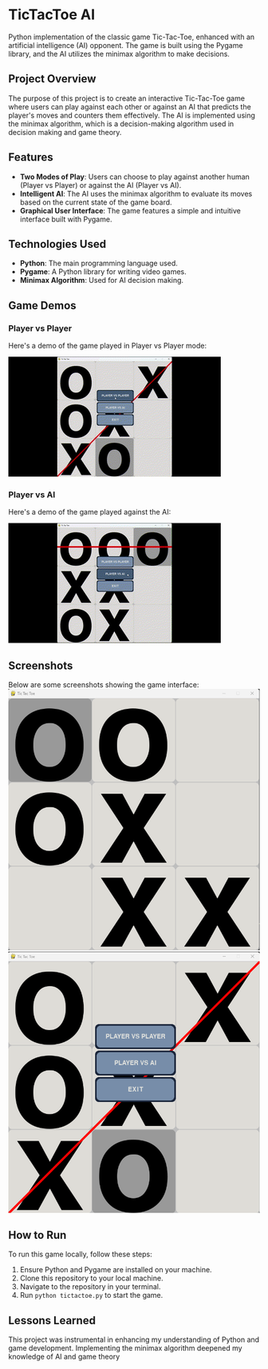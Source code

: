 # TicTacToe AI

Python implementation of the classic game Tic-Tac-Toe, enhanced with an artificial intelligence (AI) opponent. The game is built using the Pygame library, and the AI utilizes the minimax algorithm to make decisions.


## Project Overview
The purpose of this project is to create an interactive Tic-Tac-Toe game where users can play against each other or against an AI that predicts the player's moves and counters them effectively. The AI is implemented using the minimax algorithm, which is a decision-making algorithm used in decision making and game theory.

## Features
- **Two Modes of Play**: Users can choose to play against another human (Player vs Player) or against the AI (Player vs AI).
- **Intelligent AI**: The AI uses the minimax algorithm to evaluate its moves based on the current state of the game board.
- **Graphical User Interface**: The game features a simple and intuitive interface built with Pygame.

## Technologies Used
- **Python**: The main programming language used.
- **Pygame**: A Python library for writing video games.
- **Minimax Algorithm**: Used for AI decision making.

## Game Demos

### Player vs Player
Here's a demo of the game played in Player vs Player mode:

![App Demo](https://github.com/Simon125q/TicTacToe_AI/blob/main/other/vid_01.gif)

### Player vs AI
Here's a demo of the game played against the AI:

![AppI Demo](https://github.com/Simon125q/TicTacToe_AI/blob/main/other/vid_02.gif)

## Screenshots
Below are some screenshots showing the game interface:
![App Screenshot](https://github.com/Simon125q/TicTacToe_AI/blob/main/other/scr_01.png)
![App Screenshot](https://github.com/Simon125q/TicTacToe_AI/blob/main/other/scr_02.png)

## How to Run
To run this game locally, follow these steps:
1. Ensure Python and Pygame are installed on your machine.
2. Clone this repository to your local machine.
3. Navigate to the repository in your terminal.
4. Run `python tictactoe.py` to start the game.

## Lessons Learned
This project was instrumental in enhancing my understanding of Python and game development. Implementing the minimax algorithm deepened my knowledge of AI and game theory

